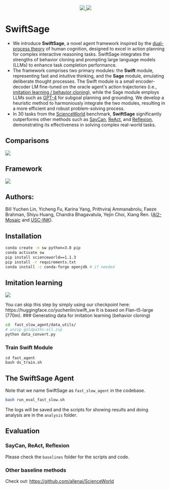 <p align="center">
<!-- Link to tutorials badge using shields.io -->
<!-- Follow on twitter badge using shields.io -->
  <a href="https://yuchenlin.xyz/swiftsage/">
    <img src="https://img.shields.io/badge/Website-💻-red">
  </a>
  <a href="https://yuchenlin.xyz/files/swiftsage.pdf">
    <img src="https://img.shields.io/badge/Paper-📝-blue">
  </a> 

</p>


# SwiftSage

* We introduce **SwiftSage**, a novel agent framework inspired by the [dual-process theory](https://en.wikipedia.org/wiki/Dual_process_theory) of human cognition, designed to excel in action planning for complex interactive reasoning tasks. SwiftSage integrates the strengths of behavior cloning and prompting large language models (LLMs) to enhance task completion performance.
* The framework comprises two primary modules: the **Swift** module, representing fast and intuitive thinking, and the **Sage** module, emulating deliberate thought processes. The Swift module is a small encoder-decoder LM fine-tuned on the oracle agent's action trajectories (i.e., [imitation learning / behavior cloning](https://sites.google.com/view/icml2018-imitation-learning/)), while the Sage module employs LLMs such as [GPT-4](https://openai.com/research/gpt-4) for subgoal planning and grounding. We develop a heuristic method to harmoniously integrate the two modules, resulting in a more efficient and robust problem-solving process.
* In 30 tasks from the [ScienceWorld](https://sciworld.apps.allenai.org) benchmark, **SwiftSage** significantly outperforms other methods such as [SayCan](https://say-can.github.io), [ReAct](https://react-lm.github.io), and [Reflexion](https://arxiv.org/abs/2303.11366), demonstrating its effectiveness in solving complex real-world tasks.


## Comparisons  
![](https://yuchenlin.xyz/swiftsage/methods.png)
## Framework 
![](https://yuchenlin.xyz/swiftsage/ss_pipeline.png)


## Authors: 
Bill Yuchen Lin, Yicheng Fu, Karina Yang, Prithviraj Ammanabrolu, Faeze Brahman, Shiyu Huang, Chandra Bhagavatula, Yejin Choi, Xiang Ren.  ([AI2-Mosaic](https://mosaic.allenai.org) and  [USC-INK](http://inklab.usc.edu/)).

## Installation


```bash
conda create -n sw python=3.8 pip
conda activate sw
pip install scienceworld==1.1.3
pip install -r requirements.txt
conda install -c conda-forge openjdk # if needed 
```





## Imitation learning 

<p>
<a href="https://huggingface.co/yuchenlin/swift_sw">
    <img src="https://img.shields.io/badge/Swift-🤗-green">
  </a>
</p>
You can skip this step by simply using our checkpoint here: https://huggingface.co/yuchenlin/swift_sw
It is based on Flan-t5-large (770m).
### Generating data for imitation learning (behavior cloning)

```bash
cd  fast_slow_agent/data_utils/
# unzip goldpaths-all.zip 
python data_convert.py 
```



### Train Swift Module 

```
cd fast_agent
bash ds_train.sh  
```


## The SwiftSage Agent

Note that we name SwiftSage as `fast_slow_agent` in the codebase. 

```bash 
bash run_eval_fast_slow.sh
```

The logs will be saved and the scripts for showing results and doing analysis are in the `analysis` folder.

## Evaluation  

### SayCan, ReAct, Reflexion 



Please check the `baselines` folder for the scripts and code.

### Other baseline methods

Check out: https://github.com/allenai/ScienceWorld